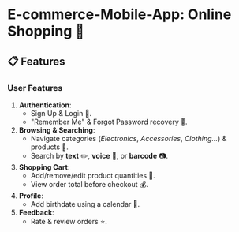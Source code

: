 # E-commerce-Mobile-App: Online Shopping 🛒  

## 📋 Features  

### User Features  
1. **Authentication**:  
   - Sign Up & Login 🔑.  
   - "Remember Me" & Forgot Password recovery 🔄.  
2. **Browsing & Searching**:  
   - Navigate categories (*Electronics*, *Accessories*, *Clothing...*) & products 📂.  
   - Search by **text** ✏️, **voice** 🎤, or **barcode** 📷.  
3. **Shopping Cart**:  
   - Add/remove/edit product quantities 🛒.  
   - View order total before checkout 💰.  
4. **Profile**:  
   - Add birthdate using a calendar 📅.  
5. **Feedback**:  
   - Rate & review orders ⭐.  
